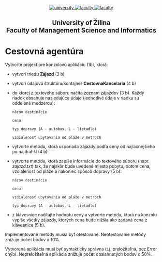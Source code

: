 ﻿<div align="center">
	<a href="https://www.uniza.sk/index.php/en/" target="_blank">
		<img src="https://img.shields.io/badge/university-University%20of%20Žilina-2B3A65.svg" alt="university">
	</a>
	<a href="https://www.fri.uniza.sk/en/" target="_blank">
		<img src="https://img.shields.io/badge/faculty-Faculty%20of%20Management%20Science%20and%20Informatics-FECE50.svg" alt="faculty">
	</a>
  <a href="https://vzdelavanie.uniza.sk/vzdelavanie/plany.php" target="_blank">
		<img src="https://img.shields.io/badge/program-Informatics-00a9e0.svg" alt="faculty">
	</a>
</div>

<h2 align="center">
	University of Žilina<br>Faculty of Management Science and Informatics
</h2>

# Cestovná agentúra
Vytvorte projekt pre konzolovú aplikáciu (1b), ktorá:

- vytvorí triedu **Zajazd** (3 b)

- vytvorí údajovú štruktúru/kontajner **CestovnaKancelaria** (4 b)

- do ktorej z textového súboru načíta zoznam zájazdov (3 b). 
Každý riadok obsahuje nasledujúce údaje (jednotlivé údaje v riadku sú oddelené medzerou):

      názov destinácie
	  
	  cena
	  
	  typ dopravy (A - autobus, L - lietadlo)

	  vzdialenosť ubytovania od pláže v metroch

- vytvorte metódu, ktorá usporiada zájazdy podľa ceny od najlacnejšieho po najdrahší (4 b)

- vytvorte metódu, ktorá zapíše informácie do textového súboru (napr. *zajazd.txt*) tak, 
že najskôr bude uvedené miesto pobytu, potom cena, vzdialenosť od pláže a nakoniec spôsob dopravy (5 b):

      názov destinácie
      
      cena

	  vzdialenosť ubytovania od pláže v metroch

	  typ dopravy (A - autobus, L - lietadlo)

- z klávesnice načítajte hodnotu ceny a vytvorte metódu, ktorá na konzolu vypíše všetky zájazdy,
ktorých cena bude nižšia ako zadaná cena z klávesnice (5 b).

Implementované metódy musia byť otestované. Neotestovanie metódy znižuje počet bodov o 10%.

Vytvorená aplikácia musí byť syntakticky správna (t.j. preložiteľná, bez Error chýb). Nepreložiteľná aplikácia znižuje počet dosiahnutých bodov o 50%.
